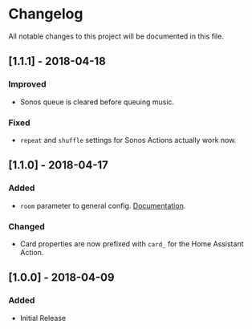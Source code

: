 # Changelog
All notable changes to this project will be documented in this file.

## [1.1.1] - 2018-04-18
### Improved
- Sonos queue is cleared before queuing music.

### Fixed
- `repeat` and `shuffle` settings for Sonos Actions actually work now.

## [1.1.0] - 2018-04-17
### Added
- `room` parameter to general config. [Documentation](/docs/install.md#room).

### Changed
- Card properties are now prefixed with `card_` for the Home Assistant Action.

## [1.0.0] - 2018-04-09
### Added
- Initial Release
